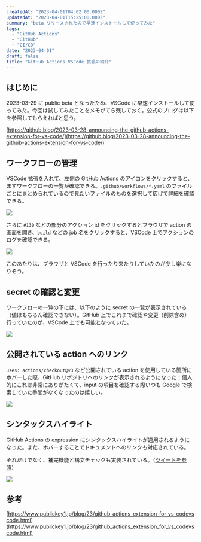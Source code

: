 ```yaml
---
createdAt: "2023-04-01T04:02:00.000Z"
updatedAt: "2023-04-01T15:25:00.000Z"
summary: "beta リリースされたので早速インストールして使ってみた"
tags:
  - "GitHub Actions"
  - "GitHub"
  - "CI/CD"
date: "2023-04-01"
draft: false
title: "GitHub Actions VSCode 拡張の紹介"
---
```


## はじめに

2023-03-29 に public beta となったため、VSCode に早速インストールして使ってみた。今回は試してみたことをメモがてら残しておく。公式のブログは以下を参照してもらえればと思う。

[https://github.blog/2023-03-28-announcing-the-github-actions-extension-for-vs-code/](https://github.blog/2023-03-28-announcing-the-github-actions-extension-for-vs-code/)

## ワークフローの管理

VSCode 拡張を入れて、左側の GitHub Actions のアイコンをクリックすると、まずワークフローの一覧が確認できる。`.github/workflows/*.yaml` のファイルごとにまとめられているので見たいファイルのものを選択して広げて詳細を確認できる。

![](https://i.imgur.com/lp5OH1j.webp)

さらに `#130` などの部分のアクション id をクリックするとブラウザで action の画面を開き、`build` などの job 名をクリックすると、VSCode 上でアクションのログを確認できる。

![](https://i.imgur.com/n3eN86v.webp)

このあたりは、ブラウザと VSCode を行ったり来たりしていたのが少し楽になりそう。

## secret の確認と変更

ワークフローの一覧の下には、以下のように secret の一覧が表示されている（値はもちろん確認できない）。GitHub 上でこれまで確認や変更（削除含め）行っていたのが、VSCode 上でも可能となっていた。

![](https://i.imgur.com/RySr5gn.webp)

## 公開されている action へのリンク

`uses: actions/checkout@v3` など公開されている action を使用している箇所にホバーした際、GitHub リポジトリへのリンクが表示されるようになった！個人的にこれは非常にありがたくて、input の項目を確認する際いつも Google で検索していた手間がなくなったのは嬉しい。

![](https://i.imgur.com/Bgosf3p.webp)

## シンタックスハイライト

GitHub Actions の expression にシンタックスハイライトが適用されるようになった。また、ホバーすることでドキュメントへのリンクも対応されている。

それだけでなく、補完機能と構文チェックも実装されている。（[ツイートを参照](https://twitter.com/ega4432/status/1641995557043589120)）

![](https://i.imgur.com/V6gGDon.webp)

## 参考

[https://www.publickey1.jp/blog/23/github_actions_extension_for_vs_codevscode.html](https://www.publickey1.jp/blog/23/github_actions_extension_for_vs_codevscode.html)
